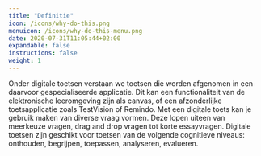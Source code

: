 ```yaml
---
title: "Definitie"
icon: /icons/why-do-this.png
menuicon: /icons/why-do-this-menu.png
date: 2020-07-31T11:05:44+02:00
expandable: false
instructions: false
weight: 1
---
```


Onder digitale toetsen verstaan we toetsen die worden afgenomen in een daarvoor gespecialiseerde applicatie. Dit kan een functionaliteit van de elektronische leeromgeving zijn als canvas, of een afzonderlijke toetsapplicatie zoals TestVision of Remindo.
Met een digitale toets kan je gebruik maken van diverse vraag vormen. Deze lopen uiteen van meerkeuze vragen, drag and drop vragen tot korte essayvragen. Digitale toetsen zijn geschikt voor toetsen van de volgende cognitieve niveaus: onthouden, begrijpen, toepassen, analyseren, evalueren.
